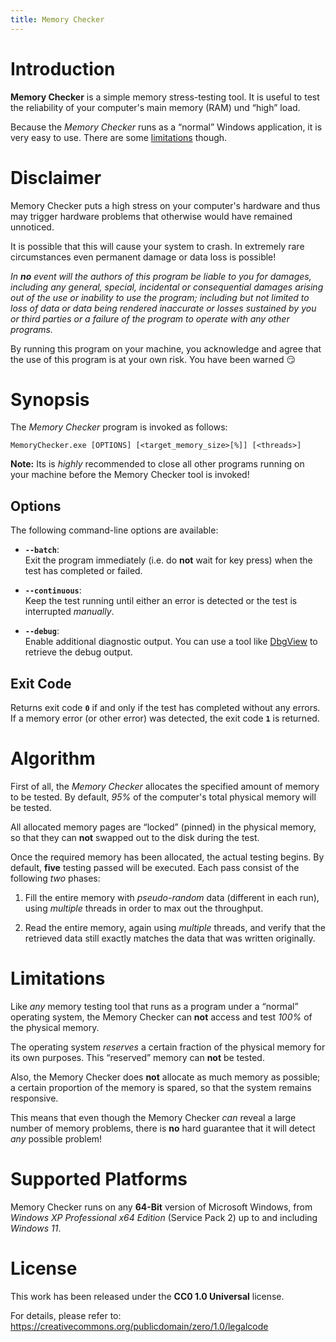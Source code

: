 ```yaml
---
title: Memory Checker
---
```



Introduction
============

**Memory Checker** is a simple memory stress-testing tool. It is useful to test the reliability of your computer's main memory (RAM) und “high” load.

Because the *Memory Checker* runs as a “normal” Windows application, it is very easy to use. There are some [limitations](#limitations) though.


Disclaimer
==========

Memory Checker puts a high stress on your computer's hardware and thus may trigger hardware problems that otherwise would have remained unnoticed.

It is possible that this will cause your system to crash. In extremely rare circumstances even permanent damage or data loss is possible!

*In **no** event will the authors of this program be liable to you for damages, including any general, special, incidental or consequential damages arising out of the use or inability to use the program; including but not limited to loss of data or data being rendered inaccurate or losses sustained by you or third parties or a failure of the program to operate with any other programs.*

By running this program on your machine, you acknowledge and agree that the use of this program is at your own risk. You have been warned &#128527;


Synopsis
========

The *Memory Checker* program is invoked as follows:

    MemoryChecker.exe [OPTIONS] [<target_memory_size>[%]] [<threads>]

**Note:** Its is *highly* recommended to close all other programs running on your machine before the Memory Checker tool is invoked!

Options
-------

The following command-line options are available:

- **`--batch`**:  
  Exit the program immediately (i.e. do **not** wait for key press) when the test has completed or failed.

- **`--continuous`**:  
  Keep the test running until either an error is detected or the test is interrupted *manually*.

- **`--debug`**:  
  Enable additional diagnostic output. You can use a tool like [DbgView](https://docs.microsoft.com/en-us/sysinternals/downloads/debugview) to retrieve the debug output.

Exit Code
---------

Returns exit code **`0`** if and only if the test has completed without any errors. If a memory error (or other error) was detected, the exit code **`1`** is returned.


Algorithm
=========

First of all, the *Memory Checker* allocates the specified amount of memory to be tested. By default, *95%* of the computer's total physical memory will be tested.

All allocated memory pages are “locked” (pinned) in the physical memory, so that they can **not** swapped out to the disk during the test.

Once the required memory has been allocated, the actual testing begins. By default, **five** testing passed will be executed. Each pass consist of the following *two* phases:

1. Fill the entire memory with *pseudo-random* data (different in each run), using *multiple* threads in order to max out the throughput.

2. Read the entire memory, again using *multiple* threads, and verify that the retrieved data still exactly matches the data that was written originally.


Limitations
===========

Like *any* memory testing tool that runs as a program under a “normal” operating system, the Memory Checker can **not** access and test *100%* of the physical memory.

The operating system *reserves* a certain fraction of the physical memory for its own purposes. This “reserved” memory can **not** be tested.

Also, the Memory Checker does **not** allocate as much memory as possible; a certain proportion of the memory is spared, so that the system remains responsive.

This means that even though the Memory Checker *can* reveal a large number of memory problems, there is **no** hard guarantee that it will detect *any* possible problem!


Supported Platforms
===================

Memory Checker runs on any **64-Bit** version of Microsoft Windows, from *Windows XP Professional x64 Edition* (Service Pack 2) up to and including *Windows 11*.


License
=======

This work has been released under the **CC0 1.0 Universal** license.

For details, please refer to:  
<https://creativecommons.org/publicdomain/zero/1.0/legalcode>
